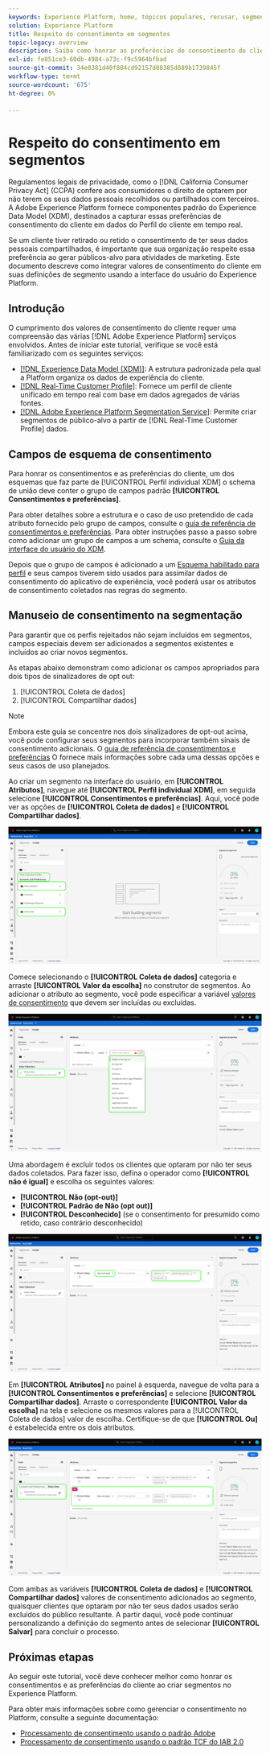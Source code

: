 ```yaml
---
keywords: Experience Platform, home, tópicos populares, recusar, segmentação, serviço de segmentação, serviço de segmentação, opções de honra, recusas, rejeitar, recusar, consentimento, compartilhar, coletar;
solution: Experience Platform
title: Respeito do consentimento em segmentos
topic-legacy: overview
description: Saiba como honrar as preferências de consentimento do cliente para coleta de dados pessoais e compartilhamento em operações do segmento.
exl-id: fe851ce3-60db-4984-a73c-f9c5964bfbad
source-git-commit: 34e0381d40f884cd92157d08385d889b1739845f
workflow-type: tm+mt
source-wordcount: '675'
ht-degree: 0%

---
```


# Respeito do consentimento em segmentos

Regulamentos legais de privacidade, como o [!DNL California Consumer Privacy Act] (CCPA) confere aos consumidores o direito de optarem por não terem os seus dados pessoais recolhidos ou partilhados com terceiros. A Adobe Experience Platform fornece componentes padrão do Experience Data Model (XDM), destinados a capturar essas preferências de consentimento do cliente em dados do Perfil do cliente em tempo real.

Se um cliente tiver retirado ou retido o consentimento de ter seus dados pessoais compartilhados, é importante que sua organização respeite essa preferência ao gerar públicos-alvo para atividades de marketing. Este documento descreve como integrar valores de consentimento do cliente em suas definições de segmento usando a interface do usuário do Experience Platform.

## Introdução

O cumprimento dos valores de consentimento do cliente requer uma compreensão das várias [!DNL Adobe Experience Platform] serviços envolvidos. Antes de iniciar este tutorial, verifique se você está familiarizado com os seguintes serviços:

* [[!DNL Experience Data Model (XDM)]](../xdm/home.md): A estrutura padronizada pela qual a Platform organiza os dados de experiência do cliente.
* [[!DNL Real-Time Customer Profile]](../profile/home.md): Fornece um perfil de cliente unificado em tempo real com base em dados agregados de várias fontes.
* [[!DNL Adobe Experience Platform Segmentation Service]](./home.md): Permite criar segmentos de público-alvo a partir de [!DNL Real-Time Customer Profile] dados.

## Campos de esquema de consentimento

Para honrar os consentimentos e as preferências do cliente, um dos esquemas que faz parte de [!UICONTROL Perfil individual XDM] o schema de união deve conter o grupo de campos padrão **[!UICONTROL Consentimentos e preferências]**.

Para obter detalhes sobre a estrutura e o caso de uso pretendido de cada atributo fornecido pelo grupo de campos, consulte o [guia de referência de consentimentos e preferências](../xdm/field-groups/profile/consents.md). Para obter instruções passo a passo sobre como adicionar um grupo de campos a um schema, consulte o [Guia da interface do usuário do XDM](../xdm/ui/resources/schemas.md#add-field-groups).

Depois que o grupo de campos é adicionado a um [Esquema habilitado para perfil](../xdm/ui/resources/schemas.md#profile) e seus campos tiverem sido usados para assimilar dados de consentimento do aplicativo de experiência, você poderá usar os atributos de consentimento coletados nas regras do segmento.

## Manuseio de consentimento na segmentação

Para garantir que os perfis rejeitados não sejam incluídos em segmentos, campos especiais devem ser adicionados a segmentos existentes e incluídos ao criar novos segmentos.

As etapas abaixo demonstram como adicionar os campos apropriados para dois tipos de sinalizadores de opt out:

1. [!UICONTROL Coleta de dados]
1. [!UICONTROL Compartilhar dados]

>[!NOTE]
>
>Embora este guia se concentre nos dois sinalizadores de opt-out acima, você pode configurar seus segmentos para incorporar também sinais de consentimento adicionais. O [guia de referência de consentimentos e preferências](../xdm/field-groups/profile/consents.md) O fornece mais informações sobre cada uma dessas opções e seus casos de uso planejados.

Ao criar um segmento na interface do usuário, em **[!UICONTROL Atributos]**, navegue até **[!UICONTROL Perfil individual XDM]**, em seguida selecione **[!UICONTROL Consentimentos e preferências]**. Aqui, você pode ver as opções de **[!UICONTROL Coleta de dados]** e **[!UICONTROL Compartilhar dados]**.

![](./images/opt-outs/consents.png)

Comece selecionando o **[!UICONTROL Coleta de dados]** categoria e arraste **[!UICONTROL Valor da escolha]** no construtor de segmentos. Ao adicionar o atributo ao segmento, você pode especificar a variável [valores de consentimento](../xdm/field-groups/profile/consents.md#choice-values) que devem ser incluídas ou excluídas.

![](./images/opt-outs/consent-values.png)

Uma abordagem é excluir todos os clientes que optaram por não ter seus dados coletados. Para fazer isso, defina o operador como **[!UICONTROL não é igual]** e escolha os seguintes valores:

* **[!UICONTROL Não (opt-out)]**
* **[!UICONTROL Padrão de Não (opt out)]**
* **[!UICONTROL Desconhecido]** (se o consentimento for presumido como retido, caso contrário desconhecido)

![](./images/opt-outs/collect.png)

Em **[!UICONTROL Atributos]** no painel à esquerda, navegue de volta para a **[!UICONTROL Consentimentos e preferências]** e selecione **[!UICONTROL Compartilhar dados]**. Arraste o correspondente **[!UICONTROL Valor da escolha]** na tela e selecione os mesmos valores para a [!UICONTROL Coleta de dados] valor de escolha. Certifique-se de que **[!UICONTROL Ou]** é estabelecida entre os dois atributos.

![](./images/opt-outs/share.png)

Com ambas as variáveis **[!UICONTROL Coleta de dados]** e **[!UICONTROL Compartilhar dados]** valores de consentimento adicionados ao segmento, quaisquer clientes que optaram por não ter seus dados usados serão excluídos do público resultante. A partir daqui, você pode continuar personalizando a definição do segmento antes de selecionar **[!UICONTROL Salvar]** para concluir o processo.

## Próximas etapas

Ao seguir este tutorial, você deve conhecer melhor como honrar os consentimentos e as preferências do cliente ao criar segmentos no Experience Platform.

Para obter mais informações sobre como gerenciar o consentimento no Platform, consulte a seguinte documentação:

* [Processamento de consentimento usando o padrão Adobe](../landing/governance-privacy-security/consent/adobe/overview.md)
* [Processamento de consentimento usando o padrão TCF do IAB 2.0](../landing/governance-privacy-security/consent/iab/overview.md)